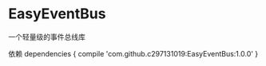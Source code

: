 # EasyEventBus
一个轻量级的事件总线库

依赖
dependencies {
	        compile 'com.github.c297131019:EasyEventBus:1.0.0'
	}
